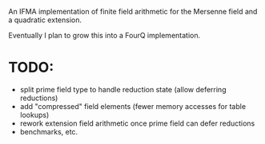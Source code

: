 An IFMA implementation of finite field arithmetic for the Mersenne field and a quadratic extension.

Eventually I plan to grow this into a FourQ implementation.

# TODO:

- split prime field type to handle reduction state (allow deferring reductions)
- add "compressed" field elements (fewer memory accesses for table lookups)
- rework extension field arithmetic once prime field can defer reductions
- benchmarks, etc.
